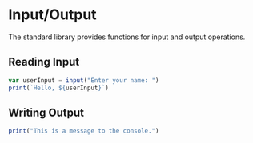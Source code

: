 # Input/Output

The standard library provides functions for input and output operations.

## Reading Input

```ts
var userInput = input("Enter your name: ")
print(`Hello, ${userInput}`)
```

## Writing Output

```ts
print("This is a message to the console.")
```
